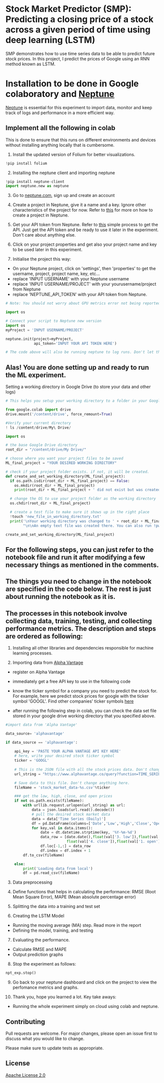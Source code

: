 # Stock Market Predictor (SMP): Predicting a closing price of a stock across a given period of time using deep learning (LSTM)


SMP demonstrates how to use time series data to be able to predict future stock prices. In this project, I predict the prices of Google using an RNN method known as LSTM. 

# Installation to be done in Google colaboratory and [Neptune](https://neptune.ai/)
[Neptune](https://neptune.ai/) is essential for this experiment to import data, monitor and keep track of logs and performance in a more efficient way. 

## Implement all the following in colab 
This is done to ensure that this runs on different environments and devices without installing anything locally that is cumbersome. 

1) Install the updated version of Folium for better visualizations. 

```python
!pip install folium
```
2) Installing the neptune client and importing neptune 

```python
!pip install neptune-client
import neptune.new as neptune 
```
3) Go to [neptune.com](https://ui.neptune.ai/auth/realms/neptune/protocol/openid-connect/registrations?client_id=neptune-frontend&redirect_uri=https%3A%2F%2Fapp.neptune.ai%2F-%2Fonboarding&state=0aaafa39-9505-4146-94c7-79b2d4999788&response_mode=fragment&response_type=code&scope=openid&nonce=1cd4fcb7-fa69-425e-8398-97808feb1012), sign up and create an account

4) Create a project in Neptune, give it a name and a key. Ignore other characteristics of the project for now. Refer to [this](https://docs.neptune.ai/administration/projects#create-project) for more on how to create a project in Neptune. 

5) Get your API token from Neptune. Refer to [this](https://docs.neptune.ai/getting-started/installation#get-and-set-api-token) simple process to get the API. Just get the API token and be ready to use it later in the experiment. Don't care about anything else. 

6) Click on your project properties and get also your project name and key to be used later in this experiment. 


7)  Initialise the project this way: 

- On your Neptune project, click on 'settings', then 'properties' to get the username, project, project name, key, etc...
 - replace 'INPUT USERNAME' with your Neptune username
- replace 'INPUT USERNAME/PROJECT' with your yourusername/project from Neptune 
- replace 'NEPTUNE_API_TOKEN' with your API token from Neptune. 

```python
# Note: You should not worry about GPU metrics error not being reported at this point 

import os

# Connect your script to Neptune new version 
import os
myProject = 'INPUT USERNAME/PROJECT' 

neptune.init(project=myProject, 
             api_token='INPUT YOUR API TOKEN HERE')

# The code above will also be running neptune to log runs. Don't let the colab runtime run out because it will destroy this process. 

```

## Alas! You are done setting up and ready to run the ML experiment. 

Setting a working directory in Google Drive (to store your data and other logs)

```python
# This helps you setup your working directory to a folder in your Google Drive.

from google.colab import drive
drive.mount('/content/drive', force_remount=True)

#Verify your current directory 
! ls /content/drive/My\ Drive/

import os

# the base Google Drive directory
root_dir = "/content/drive/My Drive/"

# choose where you want your project files to be saved
ML_final_project = "YOUR DESIRED WORKING DIRECTORY"

# check if your project folder exists. if not, it will be created.
def create_and_set_working_directory(ML_final_project):  
  if os.path.isdir(root_dir + ML_final_project) == False:
    os.mkdir(root_dir + ML_final_project)
    print(root_dir + ML_final_project + ' did not exist but was created.')

  # change the OS to use your project folder as the working directory
  os.chdir(root_dir + ML_final_project)

  # create a test file to make sure it shows up in the right place
  !touch 'new_file_in_working_directory.txt'
  print('\nYour working directory was changed to ' + root_dir + ML_final_project + \
        "\n\nAn empty text file was created there. You can also run !pwd to confirm the current working directory." )

create_and_set_working_directory(ML_final_project)

```

## For the following steps, you can just refer to the notebook file and run it after modifying a few necessary things as mentioned in the comments. 

## The things you need to change in the notebook are specified in the code below. The rest is just about running the notebook as it is. 

## The processes in this notebook involve collecting data, training, testing, and collecting performance metrics. The description and steps are ordered as following: 

1. Installing all other libraries and dependencies responsible for machine learning processes. 

2. Importing data from [Alpha Vantage](https://www.alphavantage.co/support/#api-key)

- register on Alpha Vantage 
- immediately get a free API key to use in the following code
- know the ticker symbol for a company you need to predict the stock for. For example, here we predict stock prices for google with the ticker symbol 'GOOGL'. Find other companies' ticker symbols [here](https://business.unl.edu/outreach/econ-ed/nebraska-council-on-economic-education/student-programs/stock-market-game/documents/Top%202000%20Valued%20Companies%20with%20Ticker%20Symbols.pdf)

- after running the following step in colab, you can check the data set file stored in your google drive working directory that you specified above. 

```python
#import data from 'Alpha Vantage'

data_source= 'alphavantage'

if data_source == 'alphavantage':
    
    api_key = 'PASTE YOUR ALPHA VANTAGE API KEY HERE'
    # here, write your desired stock ticker symbol
    ticker = 'GOOGL' 
    
    # This is the JSON file with all the stock prices data. Don't change anything here.  
    url_string = "https://www.alphavantage.co/query?function=TIME_SERIES_DAILY&symbol=%s&outputsize=full&apikey=%s"%(ticker,api_key)

    # Save data to this file. Don't change anything here.
    fileName = 'stock_market_data-%s.csv'%ticker

    ### get the low, high, close, and open prices 
    if not os.path.exists(fileName):
        with urllib.request.urlopen(url_string) as url:
            data = json.loads(url.read().decode())
            # pull the desired stock market data
            data = data['Time Series (Daily)']
            df = pd.DataFrame(columns=['Date','Low','High','Close','Open'])
            for key,val in data.items():
                date = dt.datetime.strptime(key, '%Y-%m-%d')
                data_row = [date.date(),float(val['3. low']),float(val['2. high']),
                            float(val['4. close']),float(val['1. open'])]
                df.loc[-1,:] = data_row
                df.index = df.index + 1
        df.to_csv(fileName)

    else:
        print('Loading data from local')
        df = pd.read_csv(fileName)
```

3) Data preprocessing 

4) Define functions that helps in calculating the performance: RMSE (Root Mean Square Error), MAPE (Mean absolute percentage error)

5) Splitting the data into a training and test set

6) Creating the LSTM Model
- Running the moving average (MA) step. Read more in the report
- Defining the model, training, and testing 

7) Evaluating the performance. 
- Calculate RMSE and MAPE
- Output prediction graphs 

8) Stop the experiment as follows: 

```python
npt_exp.stop()
```

9) Go back to your neptune dashboard and click on the project to view the perfomance metrics and graphs. 

10) Thank you, hope you learned a lot. Key take aways: 

- Running the whole experiment simply on cloud using colab and neptune. 

## Contributing
Pull requests are welcome. For major changes, please open an issue first to discuss what you would like to change.

Please make sure to update tests as appropriate.

## License
[Apache License 2.0](https://choosealicense.com/licenses/apache-2.0/)
